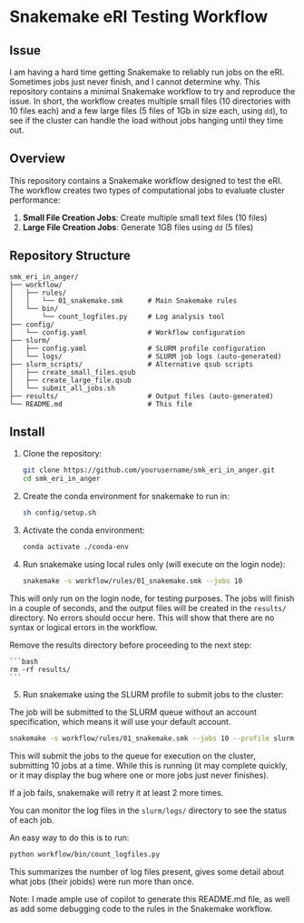 # Snakemake eRI  Testing Workflow

## Issue

I am having a hard time getting Snakemake to reliably run jobs on the eRI. Sometimes jobs just never finish, and I cannot determine why. This repository contains a minimal Snakemake workflow to try and reproduce the issue. In short, the workflow creates multiple small files (10 directories with 10 files each) and a few large files (5 files of 1Gb in size each, using `dd`), to see if the cluster can handle the load without jobs hanging until they time out.

## Overview

This repository contains a Snakemake workflow designed to test the eRI. The workflow creates two types of computational jobs to evaluate cluster performance:

1. **Small File Creation Jobs**: Create multiple small text files (10 files)
2. **Large File Creation Jobs**: Generate 1GB files using `dd` (5 files)

## Repository Structure

```
smk_eri_in_anger/
├── workflow/
│   ├── rules/
│   │   └── 01_snakemake.smk      # Main Snakemake rules
│   └── bin/
│       └── count_logfiles.py     # Log analysis tool
├── config/
│   └── config.yaml               # Workflow configuration
├── slurm/
│   ├── config.yaml               # SLURM profile configuration
│   └── logs/                     # SLURM job logs (auto-generated)
├── slurm_scripts/                # Alternative qsub scripts
│   ├── create_small_files.qsub
│   ├── create_large_file.qsub
│   └── submit_all_jobs.sh
├── results/                      # Output files (auto-generated)
└── README.md                     # This file
```

## Install

1. Clone the repository:

   ```bash
   git clone https://github.com/yourusername/smk_eri_in_anger.git
   cd smk_eri_in_anger
   ```

2. Create the conda environment for snakemake to run in:

   ```bash
   sh config/setup.sh
   ```

3. Activate the conda environment:

   ```bash
   conda activate ./conda-env
   ```

4. Run snakemake using local rules only (will execute on the login node):

   ```bash
   snakemake -s workflow/rules/01_snakemake.smk --jobs 10
   ```

This will only run on the login node, for testing purposes. The jobs will finish in a couple of seconds, and the output files will be created in the `results/` directory. No errors should occur here. This will show that there are no syntax or logical errors in the workflow.

Remove the results directory before proceeding to the next step:

    ```bash
    rm -rf results/
    ```

5. Run snakemake using the SLURM profile to submit jobs to the cluster:

The job will be submitted to the SLURM queue without an account specification, which means it will use your default account.

   ```bash
   snakemake -s workflow/rules/01_snakemake.smk --jobs 10 --profile slurm 
   ```

This will submit the jobs to the queue for execution on the cluster, submitting 10 jobs at a time. While this is running (it may complete quickly, or it may display the bug where one or more jobs just never finishes).

If a job fails, snakemake will retry it at least 2 more times.

You can monitor the log files in the `slurm/logs/` directory to see the status of each job.

An easy way to do this is to run:

   ```bash
   python workflow/bin/count_logfiles.py
   ```

This summarizes the number of log files present, gives some detail about what jobs (their jobids) were run more than once.

Note: I made ample use of copilot to generate this README.md file, as well as add some debugging code to the rules in the Snakemake workflow.

